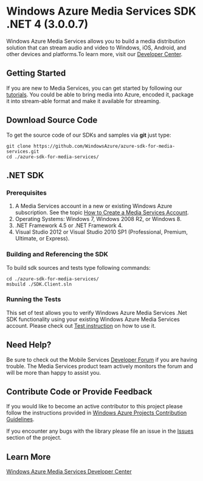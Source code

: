 # Windows Azure Media Services SDK .NET 4 (3.0.0.7)

Windows Azure Media Services allows you to build a media distribution solution that can stream audio and video to Windows, iOS, Android, and other devices and platforms.To learn more, visit our [Developer Center](http://www.windowsazure.com/en-us/develop/media-services/).

## Getting Started

If you are new to Media Services, you can get started by following our [tutorials](http://www.windowsazure.com/en-us/develop/media-services/tutorials/get-started/). You could be able to bring media into Azure, encoded it, package it into stream-able format and make it available for streaming. 

## Download Source Code

To get the source code of our SDKs and samples via **git** just type:

    git clone https://github.com/WindowsAzure/azure-sdk-for-media-services.git
    cd ./azure-sdk-for-media-services/

## .NET SDK

### Prerequisites

1. A Media Services account in a new or existing Windows Azure subscription. See the topic [How to Create a Media Services Account](http://www.windowsazure.com/en-us/manage/services/media-services/how-to-create-a-media-services-account/).
2. Operating Systems: Windows 7, Windows 2008 R2, or Windows 8.
3. .NET Framework 4.5 or .NET Framework 4.
4. Visual Studio 2012 or Visual Studio 2010 SP1 (Professional, Premium, Ultimate, or Express).

### Building and Referencing the SDK

To build sdk sources and tests type following commands:

	cd ./azure-sdk-for-media-services/
	msbuild ./SDK.Client.sln


### Running the Tests

This set of test allows you to verify Windows Azure Media Services .Net SDK functionality using your existing Windows Azure Media Services account. Please check out [Test instruction](https://github.com/WindowsAzure/azure-sdk-for-media-services/tree/master/test) on how to use it.


## Need Help?

Be sure to check out the Mobile Services [Developer Forum](http://social.msdn.microsoft.com/Forums/en-US/MediaServices/threads) if you are having trouble. The Media Services product team actively monitors the forum and will be more than happy to assist you.

## Contribute Code or Provide Feedback

If you would like to become an active contributor to this project please follow the instructions provided in [Windows Azure Projects Contribution Guidelines](http://windowsazure.github.com/guidelines.html).

If you encounter any bugs with the library please file an issue in the [Issues](https://github.com/WindowsAzure/azure-media-services/issues) section of the project.

## Learn More
[Windows Azure Media Services Developer Center](http://www.windowsazure.com/en-us/develop/media-services/)
